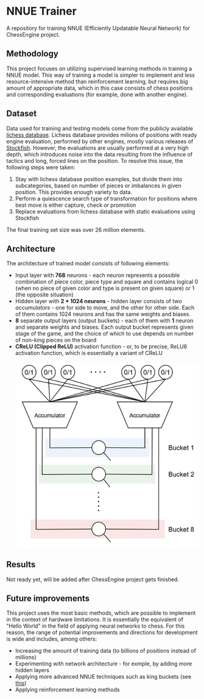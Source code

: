 # NNUE Trainer

A repository for training NNUE (Efficiently Updatable Neural Network) for ChessEngine project.

## Methodology
This project focuses on utilizing supervised learning methods in training a NNUE model. This way of training a model is simpler to implement and less resource-intensive method than reinforcement learning, but requires big amount of appropriate data, which in this case consists of chess positions and corresponding evaluations (for example, done with another engine).

## Dataset
Data used for training and testing models come from the publicly available [lichess database](https://database.lichess.org/#evals). 
Lichess database provides milions of positions with ready engine evaluation, performed by other engines, mostly various releases of [Stockfish](https://github.com/official-stockfish/Stockfish). However, the evaluations are usually performed at a very high depth, which introduces noise into the data resulting from the influence of tactics and long, forced lines on the position. To resolve this issue, the following steps were taken:
1. Stay with lichess database position examples, but divide them into subcategories, based on number of pieces or imbalances in given position. This provides enough variety to data.
2. Perform a quiescence search type of transformation for positions where best move is either capture, check or promotion
3. Replace evaluations from lichess database with static evaluations using Stockfish

The final training set size was over 26 million elements.

## Architecture
The architecture of trained model consists of following elements:
- Input layer with **768** neurons - each neuron represents a possible combination of piece color, piece type and square and contains logical 0 (when no piece of given color and type is present on given square) or 1 (the opposite situation)
- Hidden layer with **2 * 1024 neurons** - hidden layer consists of two *accumulators* - one for side to move, and the other for other side. Each of them contains 1024 neurons and has the same weights and biases.
- **8** separate output layers (output buckets) - each of them with **1** neuron and separate weights and biases. Each output bucket represents given stage of the game, and the choice of which to use depends on number of non-king pieces on the board
- **CReLU (Clipped ReLU)** activation function - or, to be precise, ReLU6 activation function, which is essentially a variant of CReLU<br><br>
![Network architecture](md/network.png)

## Results
Not ready yet, will be added after ChessEngine project gets finished.

## Future improvements
This project uses the most basic methods, which are possible to implement in the context of hardware limitations. It is essentially the equivalent of "Hello World" in the field of applying neural networks to chess. For this reason, the range of potential improvements and directions for development is wide and includes, among others:
- Increasing the amount of training data (to billions of positions instead of millions)
- Experimenting with network architecture - for exmple, by adding more hidden layers
- Applying more advanced NNUE techniques such as king buckets (see [this](https://www.chessprogramming.org/NNUE))
- Applying reinforcement learning methods
